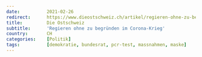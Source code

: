 ```yaml
---
date:          2021-02-26
redirect:      https://www.dieostschweiz.ch/artikel/regieren-ohne-zu-begruenden-im-corona-krieg-lDE8Ok5
title:         Die Ostschweiz
subtitle:      'Regieren ohne zu begründen im Corona-Krieg'
country:       CH
categories:    [Politik]
tags:          [demokratie, bundesrat, pcr-test, massnahmen, maske]
---
```

